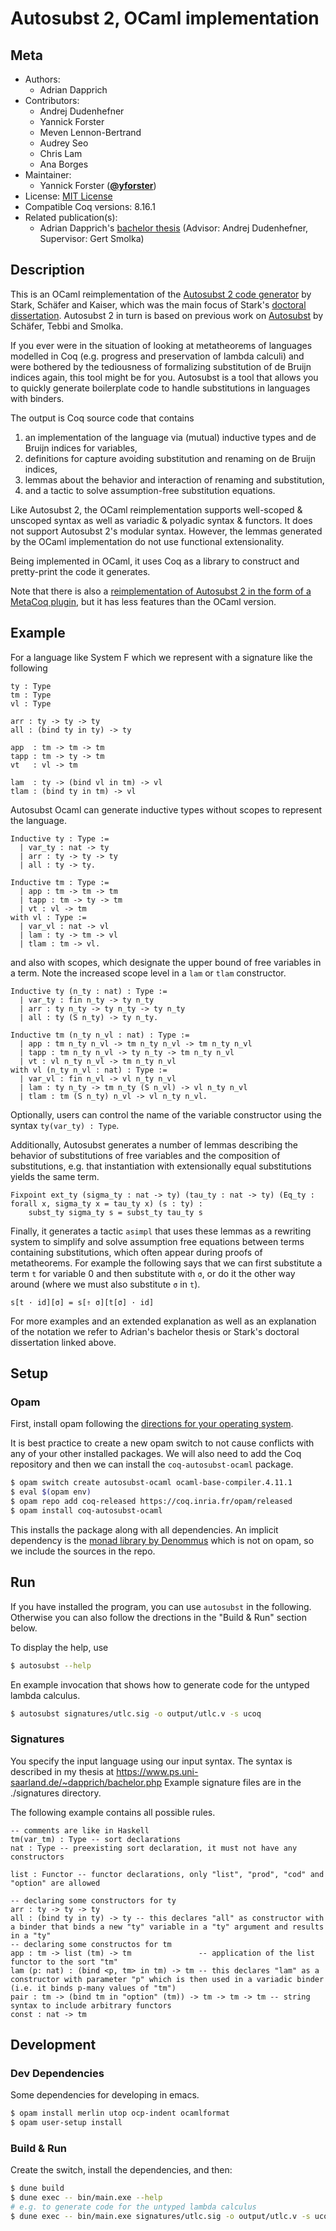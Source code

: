 # Autosubst 2, OCaml implementation

## Meta

- Authors:
  - Adrian Dapprich
- Contributors:
  - Andrej Dudenhefner
  - Yannick Forster
  - Meven Lennon-Bertrand
  - Audrey Seo
  - Chris Lam
  - Ana Borges
- Maintainer:
  - Yannick Forster ([**@yforster**](https://github.com/yforster))
- License: [MIT License](LICENSE)
- Compatible Coq versions: 8.16.1
- Related publication(s):
  - Adrian Dapprich's [bachelor thesis](https://www.ps.uni-saarland.de/~dapprich/bachelor.php) (Advisor: Andrej Dudenhefner, Supervisor: Gert Smolka)

## Description

This is an OCaml reimplementation of the [Autosubst 2 code generator](https://github.com/uds-psl/autosubst2) by Stark, Schäfer and Kaiser, which was the main focus of Stark's [doctoral dissertation](https://www.ps.uni-saarland.de/~kstark/thesis/). Autosubst 2 in turn is based on previous work on [Autosubst](https://github.com/coq-community/autosubst) by Schäfer, Tebbi and Smolka.

If you ever were in the situation of looking at metatheorems of languages modelled in Coq (e.g. progress and preservation of lambda calculi) and were bothered by the tediousness of formalizing substitution of de Bruijn indices again, this tool might be for you.
Autosubst is a tool that allows you to quickly generate boilerplate code to handle substitutions in languages with binders.

The output is Coq source code that contains 
1. an implementation of the language via (mutual) inductive types and de Bruijn indices for variables,
2. definitions for capture avoiding substitution and renaming on de Bruijn indices,
3. lemmas about the behavior and interaction of renaming and substitution,
4. and a tactic to solve assumption-free substitution equations.

Like Autosubst 2, the OCaml reimplementation supports well-scoped & unscoped syntax as well as variadic & polyadic syntax & functors.
It does not support Autosubst 2's modular syntax.
However, the lemmas generated by the OCaml implementation do not use functional extensionality.

Being implemented in OCaml, it uses Coq as a library to construct and pretty-print the code it generates.

Note that there is also a [reimplementation of Autosubst 2 in the form of a MetaCoq plugin](https://github.com/uds-psl/autosubst-metacoq), but it has less features than the OCaml version.

## Example
For a language like System F which we represent with a signature like the following
```
ty : Type
tm : Type
vl : Type

arr : ty -> ty -> ty
all : (bind ty in ty) -> ty

app  : tm -> tm -> tm
tapp : tm -> ty -> tm
vt   : vl -> tm

lam  : ty -> (bind vl in tm) -> vl
tlam : (bind ty in tm) -> vl
```

Autosubst Ocaml can generate inductive types without scopes to represent the language.
```
Inductive ty : Type :=
  | var_ty : nat -> ty
  | arr : ty -> ty -> ty
  | all : ty -> ty.

Inductive tm : Type :=
  | app : tm -> tm -> tm
  | tapp : tm -> ty -> tm
  | vt : vl -> tm
with vl : Type :=
  | var_vl : nat -> vl
  | lam : ty -> tm -> vl
  | tlam : tm -> vl.
```

and also with scopes, which designate the upper bound of free variables in a term. Note the increased scope level in a `lam` or `tlam` constructor.
```
Inductive ty (n_ty : nat) : Type :=
  | var_ty : fin n_ty -> ty n_ty
  | arr : ty n_ty -> ty n_ty -> ty n_ty
  | all : ty (S n_ty) -> ty n_ty.

Inductive tm (n_ty n_vl : nat) : Type :=
  | app : tm n_ty n_vl -> tm n_ty n_vl -> tm n_ty n_vl
  | tapp : tm n_ty n_vl -> ty n_ty -> tm n_ty n_vl
  | vt : vl n_ty n_vl -> tm n_ty n_vl
with vl (n_ty n_vl : nat) : Type :=
  | var_vl : fin n_vl -> vl n_ty n_vl
  | lam : ty n_ty -> tm n_ty (S n_vl) -> vl n_ty n_vl
  | tlam : tm (S n_ty) n_vl -> vl n_ty n_vl.
```

Optionally, users can control the name of the variable constructor using the syntax `ty(var_ty) : Type`.

Additionally, Autosubst generates a number of lemmas describing the behavior of substitutions of free variables and the composition of substitutions, e.g. that instantiation with extensionally equal substitutions yields the same term.

```
Fixpoint ext_ty (sigma_ty : nat -> ty) (tau_ty : nat -> ty) (Eq_ty : forall x, sigma_ty x = tau_ty x) (s : ty) :
    subst_ty sigma_ty s = subst_ty tau_ty s
```

Finally, it generates a tactic `asimpl` that uses these lemmas as a rewriting system to simplify and solve assumption free equations between terms containing substitutions, which often appear during proofs of metatheorems.
For example the following says that we can first substitute a term `t` for variable 0 and then substitute with `σ`, or do it the other way around (where we must also substitute `σ` in `t`).
```
s[t · id][σ] = s[⇑ σ][t[σ] · id]
```
For more examples and an extended explanation as well as an explanation of the notation we refer to Adrian's bachelor thesis or Stark's doctoral dissertation linked above.

## Setup
### Opam 
First, install opam following the [directions for your operating system](https://opam.ocaml.org/doc/Install.html).

It is best practice to create a new opam switch to not cause conflicts with any of your other installed packages.
We will also need to add the Coq repository and then we can install the `coq-autosubst-ocaml` package.
```bash
$ opam switch create autosubst-ocaml ocaml-base-compiler.4.11.1
$ eval $(opam env)
$ opam repo add coq-released https://coq.inria.fr/opam/released
$ opam install coq-autosubst-ocaml
```

This installs the package along with all dependencies.
An implicit dependency is the [monad library by Denommus](https://github.com/Denommus/monadic) which is not on opam, so we include the sources in the repo.

## Run
If you have installed the program, you can use `autosubst` in the following. Otherwise you can also follow the drections in the "Build & Run" section below.

To display the help, use
```bash
$ autosubst --help
```

En example invocation that shows how to generate code for the untyped lambda calculus.
```bash
$ autosubst signatures/utlc.sig -o output/utlc.v -s ucoq
```

### Signatures
You specify the input language using our input syntax.
The syntax is described in my thesis at https://www.ps.uni-saarland.de/~dapprich/bachelor.php
Example signature files are in the ./signatures directory.

The following example contains all possible rules.
```
-- comments are like in Haskell
tm(var_tm) : Type -- sort declarations
nat : Type -- preexisting sort declaration, it must not have any constructors

list : Functor -- functor declarations, only "list", "prod", "cod" and "option" are allowed

-- declaring some constructors for ty
arr : ty -> ty -> ty
all : (bind ty in ty) -> ty -- this declares "all" as constructor with a binder that binds a new "ty" variable in a "ty" argument and results in a "ty"
-- declaring some constructos for tm
app : tm -> list (tm) -> tm               -- application of the list functor to the sort "tm"
lam (p: nat) : (bind <p, tm> in tm) -> tm -- this declares "lam" as a constructor with parameter "p" which is then used in a variadic binder (i.e. it binds p-many values of "tm")
pair : tm -> (bind tm in "option" (tm)) -> tm -> tm -> tm -- string syntax to include arbitrary functors
const : nat -> tm
```

## Development
### Dev Dependencies
Some dependencies for developing in emacs.
```bash
$ opam install merlin utop ocp-indent ocamlformat
$ opam user-setup install
```

### Build & Run
Create the switch, install the dependencies, and then:
```bash
$ dune build
$ dune exec -- bin/main.exe --help
# e.g. to generate code for the untyped lambda calculus
$ dune exec -- bin/main.exe signatures/utlc.sig -o output/utlc.v -s ucoq
```


